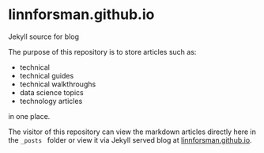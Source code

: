 # linnforsman.github.io
Jekyll source for blog

The purpose of this repository is to store articles such as:
- technical
- technical guides
- technical walkthroughs
- data science topics
- technology articles

in one place.

The visitor of this repository can view the markdown articles directly here in the `_posts ` folder or view it via Jekyll served blog at [linnforsman.github.io](https://linnforsman.github.io).
